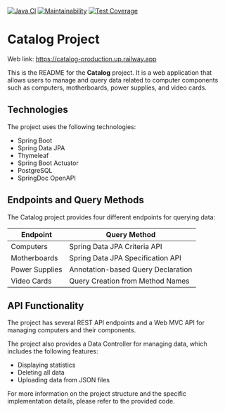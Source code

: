 [![Java CI](https://github.com/opifexM/Catalog/actions/workflows/main.yml/badge.svg)](https://github.com/opifexM/Catalog/actions/workflows/main.yml)
[![Maintainability](https://api.codeclimate.com/v1/badges/2eca3417597df6db6808/maintainability)](https://codeclimate.com/github/opifexM/Catalog/maintainability)
[![Test Coverage](https://api.codeclimate.com/v1/badges/2eca3417597df6db6808/test_coverage)](https://codeclimate.com/github/opifexM/Catalog/test_coverage)

# Catalog Project

Web link: https://catalog-production.up.railway.app

This is the README for the **Catalog** project. It is a web application that allows users to manage and query data related to computer components such as computers, motherboards, power supplies, and video cards.

## Technologies

The project uses the following technologies:

-   Spring Boot
-   Spring Data JPA
-   Thymeleaf
-   Spring Boot Actuator
-   PostgreSQL
-   SpringDoc OpenAPI

## Endpoints and Query Methods

The Catalog project provides four different endpoints for querying data:

| Endpoint       | Query Method                       |
|----------------|------------------------------------|
| Computers      | Spring Data JPA Criteria API       |
| Motherboards   | Spring Data JPA Specification API  |
| Power Supplies | Annotation-based Query Declaration |
| Video Cards    | Query Creation from Method Names   |


## API Functionality

The project has several REST API endpoints and a Web MVC API for managing computers and their components.

The project also provides a Data Controller for managing data, which includes the following features:

-   Displaying statistics
-   Deleting all data
-   Uploading data from JSON files

For more information on the project structure and the specific implementation details, please refer to the provided code.